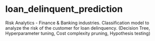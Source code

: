 # loan_delinquent_prediction
Risk Analytics - Finance &amp; Banking industries. Classification model to analyze the risk of the customer for loan delinquency. (Decision Tree,  Hyperparameter tuning, Cost complexity pruning, Hypothesis testing)
